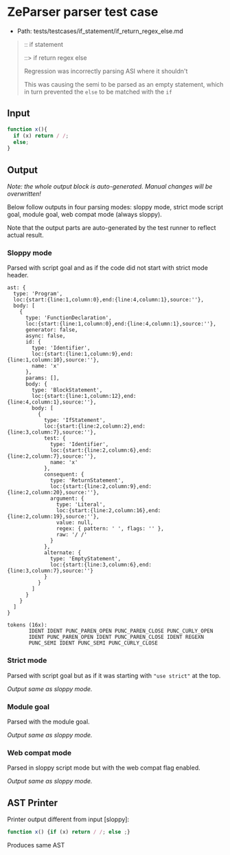 # ZeParser parser test case

- Path: tests/testcases/if_statement/if_return_regex_else.md

> :: if statement
>
> ::> if return regex else
>
> Regression was incorrectly parsing ASI where it shouldn't
>
> This was causing the semi to be parsed as an empty statement, which in turn prevented the `else` to be matched with the `if`

## Input

`````js
function x(){
  if (x) return / /;
  else;
}
`````

## Output

_Note: the whole output block is auto-generated. Manual changes will be overwritten!_

Below follow outputs in four parsing modes: sloppy mode, strict mode script goal, module goal, web compat mode (always sloppy).

Note that the output parts are auto-generated by the test runner to reflect actual result.

### Sloppy mode

Parsed with script goal and as if the code did not start with strict mode header.

`````
ast: {
  type: 'Program',
  loc:{start:{line:1,column:0},end:{line:4,column:1},source:''},
  body: [
    {
      type: 'FunctionDeclaration',
      loc:{start:{line:1,column:0},end:{line:4,column:1},source:''},
      generator: false,
      async: false,
      id: {
        type: 'Identifier',
        loc:{start:{line:1,column:9},end:{line:1,column:10},source:''},
        name: 'x'
      },
      params: [],
      body: {
        type: 'BlockStatement',
        loc:{start:{line:1,column:12},end:{line:4,column:1},source:''},
        body: [
          {
            type: 'IfStatement',
            loc:{start:{line:2,column:2},end:{line:3,column:7},source:''},
            test: {
              type: 'Identifier',
              loc:{start:{line:2,column:6},end:{line:2,column:7},source:''},
              name: 'x'
            },
            consequent: {
              type: 'ReturnStatement',
              loc:{start:{line:2,column:9},end:{line:2,column:20},source:''},
              argument: {
                type: 'Literal',
                loc:{start:{line:2,column:16},end:{line:2,column:19},source:''},
                value: null,
                regex: { pattern: ' ', flags: '' },
                raw: '/ /'
              }
            },
            alternate: {
              type: 'EmptyStatement',
              loc:{start:{line:3,column:6},end:{line:3,column:7},source:''}
            }
          }
        ]
      }
    }
  ]
}

tokens (16x):
       IDENT IDENT PUNC_PAREN_OPEN PUNC_PAREN_CLOSE PUNC_CURLY_OPEN
       IDENT PUNC_PAREN_OPEN IDENT PUNC_PAREN_CLOSE IDENT REGEXN
       PUNC_SEMI IDENT PUNC_SEMI PUNC_CURLY_CLOSE
`````

### Strict mode

Parsed with script goal but as if it was starting with `"use strict"` at the top.

_Output same as sloppy mode._

### Module goal

Parsed with the module goal.

_Output same as sloppy mode._

### Web compat mode

Parsed in sloppy script mode but with the web compat flag enabled.

_Output same as sloppy mode._

## AST Printer

Printer output different from input [sloppy]:

````js
function x() {if (x) return / /; else ;}
````

Produces same AST
